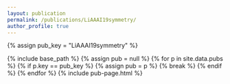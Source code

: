 ```yaml
---
layout: publication
permalink: /publications/LiAAAI19symmetry/
author_profile: true
---
```

{% assign pub_key = "LiAAAI19symmetry" %}

{% include base_path %}
{% assign pub = null %}
{% for p in site.data.pubs %}
  {% if p.key == pub_key %}
    {% assign pub = p %}
    {% break %}
  {% endif %}
{% endfor %}
{% include pub-page.html %}